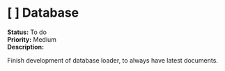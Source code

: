 # [ ] Database

**Status:** To do  
**Priority:** Medium  
**Description:**

Finish development of database loader, to always have latest documents.
